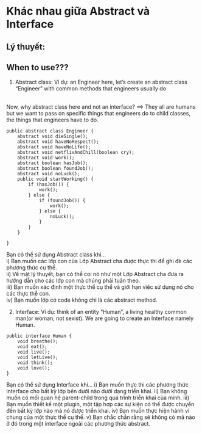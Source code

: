 # Khác nhau giữa Abstract và Interface

## Lý thuyết:

## When to use???
1. Abstract class:
Ví dụ: an Engineer here, let’s create an abstract class “Engineer” with common methods that engineers usually do
<br>
Now, why abstract class here and not an interface? ==> They all are humans but we want to pass on specific things that engineers do to child classes, the things that engineers have to do.

```
public abstract class Engineer {
    abstract void dieSingle();
    abstract void haveNoRespect();
    abstract void haveNoLife();
    abstract void netflixAndChill(boolean cry);
    abstract void work();
    abstract boolean hasJob();
    abstract boolean foundJob();
    abstract void noLuck();
    public void startWorking() {
        if (hasJob()) {
            work();
        } else {
            if (foundJob()) {
                work();
            } else {
                noLuck();
            }
        }
    }

}
```

Bạn có thể sử dụng Abstract class khi…<br>
i) Bạn muốn các lớp con của Lớp Abstract cha được thực thi để ghi đè các phương thức cụ thể.<br>
ii) Về mặt lý thuyết, bạn có thể coi nó như một Lớp Abstract cha đưa ra hướng dẫn cho các lớp con mà chúng phải tuân theo.<br>
iii) Bạn muốn xác định một thực thể cụ thể và giới hạn việc sử dụng nó cho các thực thể con.<br>
iv) Bạn muốn lớp có code không chỉ là các abstract method.<br>

2. Interface:
Ví dụ: think of an entity “Human”, a living healthy common man(or woman, not sexist). We are going to create an Interface namely Human.

```
public interface Human {
    void breathe();
    void eat();
    void live();
    void letLive();
    void think();
    void love();
}
```
Bạn có thể sử dụng Interface khi…
i) Bạn muốn thực thi các phương thức interface cho bất kỳ lớp bên dưới nào dưới dạng triển khai.
ii) Bạn không muốn có mối quan hệ parent-child trong quá trình triển khai của mình.
iii) Bạn muốn thiết kế một plugin, một tập hợp các sự kiện có thể được chuyển đến bất kỳ lớp nào mà nó được triển khai.
iv) Bạn muốn thực hiện hành vi chung của một thực thể cụ thể.
v) Bạn chắc chắn rằng sẽ không có mã nào ở đó trong một interface ngoài các phương thức abstract.




